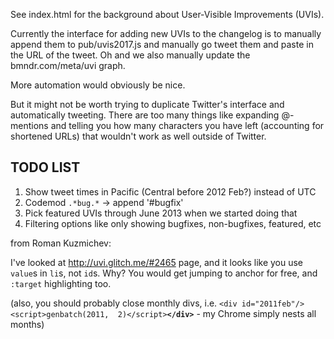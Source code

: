 See index.html for the background about User-Visible Improvements (UVIs).

Currently the interface for adding new UVIs to the changelog is to manually append them to pub/uvis2017.js and manually go tweet them and paste in the URL of the tweet. 
Oh and we also manually update the bmndr.com/meta/uvi graph.

More automation would obviously be nice.

But it might not be worth trying to duplicate Twitter's interface and automatically tweeting. 
There are too many things like expanding @-mentions and telling you how many characters you have left (accounting for shortened URLs) that wouldn't work as well outside of Twitter.


## TODO LIST

1. Show tweet times in Pacific (Central before 2012 Feb?) instead of UTC
1. Codemod `.*bug.*` -> append '#bugfix'
1. Pick featured UVIs through June 2013 when we started doing that
1. Filtering options like only showing bugfixes, non-bugfixes, featured, etc

from Roman Kuzmichev:

I've looked at http://uvi.glitch.me/#2465 page, and it looks like you use `value`s in `li`s, not `id`s. Why?
You would get jumping to anchor for free, and `:target` highlighting too.

(also, you should probably close monthly divs, i.e. `<div id="2011feb"/><script>genbatch(2011,  2)</script>`**`</div>`** - my Chrome simply nests all months)